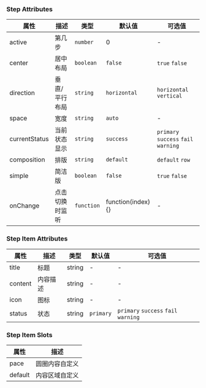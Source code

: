 ### Step Attributes

| 属性          | 描述           | 类型       | 默认值            | 可选值                               |
| ------------- | -------------- | ---------- | ----------------- | ------------------------------------ |
| active        | 第几步         | `number`   | 0                 | -                                    |
| center        | 居中布局       | `boolean`  | `false`           | `true` `false`                       |
| direction     | 垂直/平行布局  | `string`   | `horizontal`      | `horizontal` `vertical`              |
| space         | 宽度           | `string`   | `auto`            | -                                    |
| currentStatus | 当前状态显示   | `string`   | `success`         | `primary` `success` `fail` `warning` |
| composition   | 排版           | `string`   | `default`         | `default` `row`                      |
| simple        | 简洁版         | `boolean`  | `false`           | `true` `false`                       |
| onChange      | 点击切换时监听 | `function` | function(index){} | -                                    |

### Step Item Attributes

| 属性    | 描述     | 类型   | 默认值    | 可选值                               |
| ------- | -------- | ------ | --------- | ------------------------------------ |
| title   | 标题     | string | -         | -                                    |
| content | 内容描述 | string | -         | -                                    |
| icon    | 图标     | string | -         | -                                    |
| status  | 状态     | string | `primary` | `primary` `success` `fail` `warning` |

### Step Item Slots

| 属性    | 描述           |
| ------- | -------------- |
| pace    | 圆圈内容自定义 |
| default | 内容区域自定义 |
